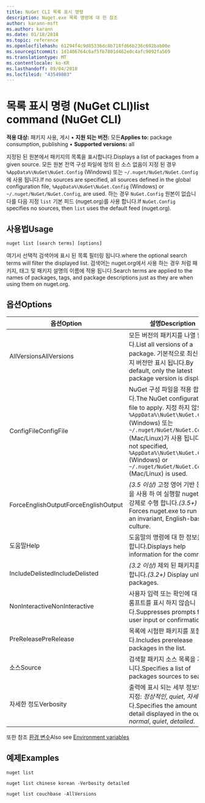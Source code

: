 ```yaml
---
title: NuGet CLI 목록 표시 명령
description: Nuget.exe 목록 명령에 대 한 참조
author: karann-msft
ms.author: karann
ms.date: 01/18/2018
ms.topic: reference
ms.openlocfilehash: 61294f4c9d85336dc8b718fd66b236c692bab00e
ms.sourcegitcommit: 1d1406764c6af5fb7801d462e0c4afc9092fa569
ms.translationtype: MT
ms.contentlocale: ko-KR
ms.lasthandoff: 09/04/2018
ms.locfileid: "43549803"
---
```

# <a name="list-command-nuget-cli"></a><span data-ttu-id="9453a-103">목록 표시 명령 (NuGet CLI)</span><span class="sxs-lookup"><span data-stu-id="9453a-103">list command (NuGet CLI)</span></span>

<span data-ttu-id="9453a-104">**적용 대상:** 패키지 사용, 게시 &bullet; **지원 되는 버전:** 모든</span><span class="sxs-lookup"><span data-stu-id="9453a-104">**Applies to:** package consumption, publishing &bullet; **Supported versions:** all</span></span>

<span data-ttu-id="9453a-105">지정된 된 원본에서 패키지의 목록을 표시합니다.</span><span class="sxs-lookup"><span data-stu-id="9453a-105">Displays a list of packages from a given source.</span></span> <span data-ttu-id="9453a-106">모든 원본 전역 구성 파일에 정의 된 소스 없음이 지정 된 경우 `%AppData%\NuGet\NuGet.Config` (Windows) 또는 `~/.nuget/NuGet/NuGet.Config`에 사용 됩니다.</span><span class="sxs-lookup"><span data-stu-id="9453a-106">If no sources are specified, all sources defined in the global configuration file, `%AppData%\NuGet\NuGet.Config` (Windows) or `~/.nuget/NuGet/NuGet.Config`, are used.</span></span> <span data-ttu-id="9453a-107">하는 경우 `NuGet.Config` 원본이 없습니다를 다음 지정 `list` 기본 피드 (nuget.org)를 사용 합니다.</span><span class="sxs-lookup"><span data-stu-id="9453a-107">If `NuGet.Config` specifies no sources, then `list` uses the default feed (nuget.org).</span></span>

## <a name="usage"></a><span data-ttu-id="9453a-108">사용법</span><span class="sxs-lookup"><span data-stu-id="9453a-108">Usage</span></span>

```cli
nuget list [search terms] [options]
```

<span data-ttu-id="9453a-109">여기서 선택적 검색어에 표시 된 목록 필터링 됩니다.</span><span class="sxs-lookup"><span data-stu-id="9453a-109">where the optional search terms will filter the displayed list.</span></span> <span data-ttu-id="9453a-110">검색어는 nuget.org에서 사용 하는 경우 처럼 패키지, 태그 및 패키지 설명의 이름에 적용 됩니다.</span><span class="sxs-lookup"><span data-stu-id="9453a-110">Search terms are applied to the names of packages, tags, and package descriptions just as they are when using them on nuget.org.</span></span>

## <a name="options"></a><span data-ttu-id="9453a-111">옵션</span><span class="sxs-lookup"><span data-stu-id="9453a-111">Options</span></span>

| <span data-ttu-id="9453a-112">옵션</span><span class="sxs-lookup"><span data-stu-id="9453a-112">Option</span></span> | <span data-ttu-id="9453a-113">설명</span><span class="sxs-lookup"><span data-stu-id="9453a-113">Description</span></span> |
| --- | --- |
| <span data-ttu-id="9453a-114">AllVersions</span><span class="sxs-lookup"><span data-stu-id="9453a-114">AllVersions</span></span> | <span data-ttu-id="9453a-115">모든 버전의 패키지를 나열 합니다.</span><span class="sxs-lookup"><span data-stu-id="9453a-115">List all versions of a package.</span></span> <span data-ttu-id="9453a-116">기본적으로 최신 패키지 버전만 표시 됩니다.</span><span class="sxs-lookup"><span data-stu-id="9453a-116">By default, only the latest package version is displayed.</span></span> |
| <span data-ttu-id="9453a-117">ConfigFile</span><span class="sxs-lookup"><span data-stu-id="9453a-117">ConfigFile</span></span> | <span data-ttu-id="9453a-118">NuGet 구성 파일을 적용 합니다.</span><span class="sxs-lookup"><span data-stu-id="9453a-118">The NuGet configuration file to apply.</span></span> <span data-ttu-id="9453a-119">지정 하지 않으면 `%AppData%\NuGet\NuGet.Config` (Windows) 또는 `~/.nuget/NuGet/NuGet.Config` (Mac/Linux)가 사용 됩니다.</span><span class="sxs-lookup"><span data-stu-id="9453a-119">If not specified, `%AppData%\NuGet\NuGet.Config` (Windows) or `~/.nuget/NuGet/NuGet.Config` (Mac/Linux) is used.</span></span>|
| <span data-ttu-id="9453a-120">ForceEnglishOutput</span><span class="sxs-lookup"><span data-stu-id="9453a-120">ForceEnglishOutput</span></span> | <span data-ttu-id="9453a-121">*(3.5 이상)*  고정 영어 기반 문화권을 사용 하 여 실행할 nuget.exe를 강제로 수행 합니다.</span><span class="sxs-lookup"><span data-stu-id="9453a-121">*(3.5+)* Forces nuget.exe to run using an invariant, English-based culture.</span></span> |
| <span data-ttu-id="9453a-122">도움말</span><span class="sxs-lookup"><span data-stu-id="9453a-122">Help</span></span> | <span data-ttu-id="9453a-123">도움말의 명령에 대 한 정보를 표시 합니다.</span><span class="sxs-lookup"><span data-stu-id="9453a-123">Displays help information for the command.</span></span> |
| <span data-ttu-id="9453a-124">IncludeDelisted</span><span class="sxs-lookup"><span data-stu-id="9453a-124">IncludeDelisted</span></span> | <span data-ttu-id="9453a-125">*(3.2 이상)*  제외 된 패키지를 표시 합니다.</span><span class="sxs-lookup"><span data-stu-id="9453a-125">*(3.2+)* Display unlisted packages.</span></span> |
| <span data-ttu-id="9453a-126">NonInteractive</span><span class="sxs-lookup"><span data-stu-id="9453a-126">NonInteractive</span></span> | <span data-ttu-id="9453a-127">사용자 입력 또는 확인에 대 한 프롬프트를 표시 하지 않습니다.</span><span class="sxs-lookup"><span data-stu-id="9453a-127">Suppresses prompts for user input or confirmations.</span></span> |
| <span data-ttu-id="9453a-128">PreRelease</span><span class="sxs-lookup"><span data-stu-id="9453a-128">PreRelease</span></span> | <span data-ttu-id="9453a-129">목록에 시험판 패키지를 포함합니다.</span><span class="sxs-lookup"><span data-stu-id="9453a-129">Includes prerelease packages in the list.</span></span> |
| <span data-ttu-id="9453a-130">소스</span><span class="sxs-lookup"><span data-stu-id="9453a-130">Source</span></span> | <span data-ttu-id="9453a-131">검색할 패키지 소스 목록을 지정 합니다.</span><span class="sxs-lookup"><span data-stu-id="9453a-131">Specifies a list of packages sources to search.</span></span> |
| <span data-ttu-id="9453a-132">자세한 정도</span><span class="sxs-lookup"><span data-stu-id="9453a-132">Verbosity</span></span> | <span data-ttu-id="9453a-133">출력에 표시 되는 세부 정보의 양을 지정: *정상적인*, *quiet*, *자세한*합니다.</span><span class="sxs-lookup"><span data-stu-id="9453a-133">Specifies the amount of detail displayed in the output: *normal*, *quiet*, *detailed*.</span></span> |

<span data-ttu-id="9453a-134">또한 참조 [환경 변수](cli-ref-environment-variables.md)</span><span class="sxs-lookup"><span data-stu-id="9453a-134">Also see [Environment variables](cli-ref-environment-variables.md)</span></span>

## <a name="examples"></a><span data-ttu-id="9453a-135">예제</span><span class="sxs-lookup"><span data-stu-id="9453a-135">Examples</span></span>

```cli
nuget list

nuget list chinese korean -Verbosity detailed

nuget list couchbase -AllVersions
```
